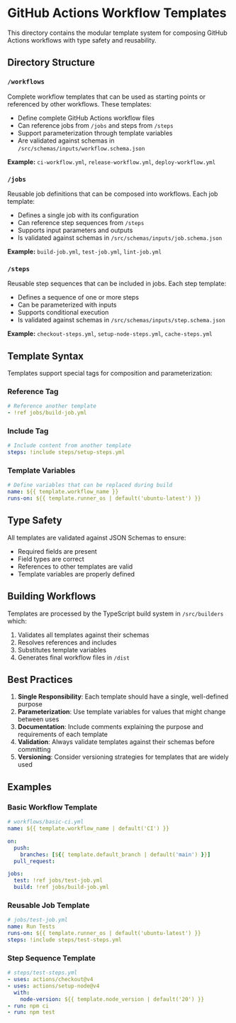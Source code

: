 # GitHub Actions Workflow Templates

This directory contains the modular template system for composing GitHub Actions workflows with type safety and reusability.

## Directory Structure

### `/workflows`
Complete workflow templates that can be used as starting points or referenced by other workflows. These templates:
- Define complete GitHub Actions workflow files
- Can reference jobs from `/jobs` and steps from `/steps`
- Support parameterization through template variables
- Are validated against schemas in `/src/schemas/inputs/workflow.schema.json`

**Example:** `ci-workflow.yml`, `release-workflow.yml`, `deploy-workflow.yml`

### `/jobs`
Reusable job definitions that can be composed into workflows. Each job template:
- Defines a single job with its configuration
- Can reference step sequences from `/steps`
- Supports input parameters and outputs
- Is validated against schemas in `/src/schemas/inputs/job.schema.json`

**Example:** `build-job.yml`, `test-job.yml`, `lint-job.yml`

### `/steps`
Reusable step sequences that can be included in jobs. Each step template:
- Defines a sequence of one or more steps
- Can be parameterized with inputs
- Supports conditional execution
- Is validated against schemas in `/src/schemas/inputs/step.schema.json`

**Example:** `checkout-steps.yml`, `setup-node-steps.yml`, `cache-steps.yml`

## Template Syntax

Templates support special tags for composition and parameterization:

### Reference Tag
```yaml
# Reference another template
- !ref jobs/build-job.yml
```

### Include Tag
```yaml
# Include content from another template
steps: !include steps/setup-steps.yml
```

### Template Variables
```yaml
# Define variables that can be replaced during build
name: ${{ template.workflow_name }}
runs-on: ${{ template.runner_os | default('ubuntu-latest') }}
```

## Type Safety

All templates are validated against JSON Schemas to ensure:
- Required fields are present
- Field types are correct
- References to other templates are valid
- Template variables are properly defined

## Building Workflows

Templates are processed by the TypeScript build system in `/src/builders` which:
1. Validates all templates against their schemas
2. Resolves references and includes
3. Substitutes template variables
4. Generates final workflow files in `/dist`

## Best Practices

1. **Single Responsibility**: Each template should have a single, well-defined purpose
2. **Parameterization**: Use template variables for values that might change between uses
3. **Documentation**: Include comments explaining the purpose and requirements of each template
4. **Validation**: Always validate templates against their schemas before committing
5. **Versioning**: Consider versioning strategies for templates that are widely used

## Examples

### Basic Workflow Template
```yaml
# workflows/basic-ci.yml
name: ${{ template.workflow_name | default('CI') }}

on:
  push:
    branches: [${{ template.default_branch | default('main') }}]
  pull_request:

jobs:
  test: !ref jobs/test-job.yml
  build: !ref jobs/build-job.yml
```

### Reusable Job Template
```yaml
# jobs/test-job.yml
name: Run Tests
runs-on: ${{ template.runner_os | default('ubuntu-latest') }}
steps: !include steps/test-steps.yml
```

### Step Sequence Template
```yaml
# steps/test-steps.yml
- uses: actions/checkout@v4
- uses: actions/setup-node@v4
  with:
    node-version: ${{ template.node_version | default('20') }}
- run: npm ci
- run: npm test
